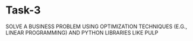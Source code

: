 # Task-3
SOLVE A BUSINESS PROBLEM USING OPTIMIZATION TECHNIQUES (E.G., LINEAR PROGRAMMING) AND PYTHON LIBRARIES LIKE PULP
